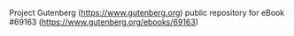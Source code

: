 Project Gutenberg (https://www.gutenberg.org) public repository for
eBook #69163 (https://www.gutenberg.org/ebooks/69163)
